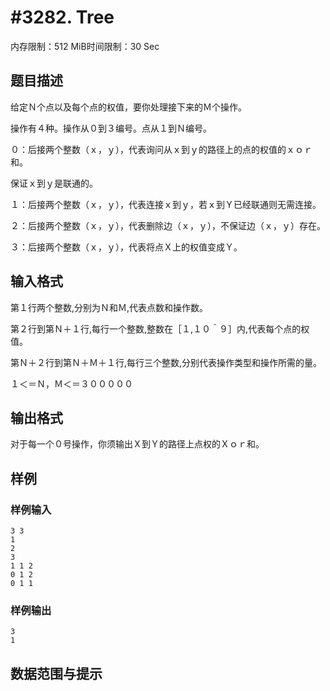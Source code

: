 # #3282. Tree

内存限制：512 MiB时间限制：30 Sec

## 题目描述

给定Ｎ个点以及每个点的权值，要你处理接下来的Ｍ个操作。

操作有４种。操作从０到３编号。点从１到Ｎ编号。

０：后接两个整数（ｘ，ｙ），代表询问从ｘ到ｙ的路径上的点的权值的ｘｏｒ和。

保证ｘ到ｙ是联通的。

１：后接两个整数（ｘ，ｙ），代表连接ｘ到ｙ，若ｘ到Ｙ已经联通则无需连接。

２：后接两个整数（ｘ，ｙ），代表删除边（ｘ，ｙ），不保证边（ｘ，ｙ）存在。

３：后接两个整数（ｘ，ｙ），代表将点Ｘ上的权值变成Ｙ。

 

## 输入格式

第１行两个整数,分别为Ｎ和Ｍ,代表点数和操作数。

第２行到第Ｎ＋１行,每行一个整数,整数在［１,１０＾９］内,代表每个点的权值。

第Ｎ＋２行到第Ｎ＋Ｍ＋１行,每行三个整数,分别代表操作类型和操作所需的量。

１＜＝Ｎ，Ｍ＜＝３０００００

## 输出格式

对于每一个０号操作，你须输出Ｘ到Ｙ的路径上点权的Ｘｏｒ和。

## 样例

### 样例输入

    
    3 3 
    1
    2
    3
    1 1 2
    0 1 2 
    0 1 1
    

### 样例输出

    
    3
    1
    

## 数据范围与提示
